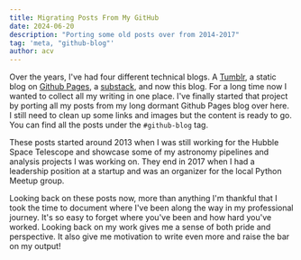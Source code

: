 ```yaml
---
title: Migrating Posts From My GitHub
date: 2024-06-20
description: "Porting some old posts over from 2014-2017"
tag: 'meta, "github-blog"'
author: acv
---
```


Over the years, I've had four different technical blogs. A [Tumblr](https://www.tumblr.com/theothersideofthescreen-blog), a static blog on [Github Pages](https://github.com/acviana/acviana.github.io), a [substack](https://alexcviana.substack.com/), and now this blog. For a long time now I wanted to collect all my writing in one place. I've finally started that project by porting all my posts from my long dormant Github Pages blog over here. I still need to clean up some links and images but the content is ready to go. You can find all the posts under the `#github-blog` tag.

These posts started around 2013 when I was still working for the Hubble Space Telescope and showcase some of my astronomy pipelines and analysis projects I was working on. They end in 2017 when I had a leadership position at a startup and was an organizer for the local Python Meetup group.

Looking back on these posts now, more than anything I'm thankful that I took the time to document where I've been along the way in my professional journey. It's so easy to forget where you've been and how hard you've worked. Looking back on my work gives me a sense of both pride and perspective. It also give me motivation to write even more and raise the bar on my output!
